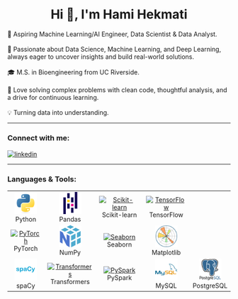 <h1 align="center">Hi 👋, I'm Hami Hekmati</h1>

<p align="left">
  🧠 Aspiring Machine Learning/AI Engineer, Data Scientist & Data Analyst.<br><br>
  🤖 Passionate about Data Science, Machine Learning, and Deep Learning, always eager to uncover insights and build real-world solutions.<br><br>
  🎓 M.S. in Bioengineering from UC Riverside.<br><br>
  🧩 Love solving complex problems with clean code, thoughtful analysis, and a drive for continuous learning.<br><br>
  💡 Turning data into understanding.
</p>


<hr>

<h3>Connect with me:</h3>
<p>
  <a href="https://www.linkedin.com/in/hami-hekmati-399932154/" target="_blank">
    <img align="center" src="https://img.shields.io/badge/LinkedIn-blue?logo=linkedin&logoColor=white" alt="linkedin"/>
  </a>
</p>

<hr>

<h3>Languages & Tools:</h3>

<div align="center">

<table>
  <tr>
    <td align="center">
      <a href="https://www.python.org/" target="_blank">
        <img src="https://raw.githubusercontent.com/devicons/devicon/master/icons/python/python-original.svg" alt="Python" width="50" height="50"/>
      </a>
      <br>Python
    </td>
    <td align="center">
      <a href="https://pandas.pydata.org/" target="_blank">
        <img src="https://raw.githubusercontent.com/devicons/devicon/2ae2a900d2f041da66e950e4d48052658d850630/icons/pandas/pandas-original.svg" alt="Pandas" width="50" height="50"/>
      </a>
      <br>Pandas
    </td>
    <td align="center">
      <a href="https://scikit-learn.org/" target="_blank">
        <img src="https://upload.wikimedia.org/wikipedia/commons/0/05/Scikit_learn_logo_small.svg" alt="Scikit-learn" width="50" height="50"/>
      </a>
      <br>Scikit-learn
    </td>
    <td align="center">
      <a href="https://www.tensorflow.org/" target="_blank">
        <img src="https://www.vectorlogo.zone/logos/tensorflow/tensorflow-icon.svg" alt="TensorFlow" width="50" height="50"/>
      </a>
      <br>TensorFlow
    </td>
  </tr>
  <tr>
    <td align="center">
      <a href="https://pytorch.org/" target="_blank">
        <img src="https://www.vectorlogo.zone/logos/pytorch/pytorch-icon.svg" alt="PyTorch" width="50" height="50"/>
      </a>
      <br>PyTorch
    </td>
    <td align="center">
      <a href="https://numpy.org/" target="_blank">
        <img src="https://raw.githubusercontent.com/devicons/devicon/master/icons/numpy/numpy-original.svg" alt="NumPy" width="50" height="50"/>
      </a>
      <br>NumPy
    </td>
    <td align="center">
      <a href="https://seaborn.pydata.org/" target="_blank">
        <img src="https://seaborn.pydata.org/_images/logo-mark-lightbg.svg" alt="Seaborn" width="50" height="50"/>
      </a>
      <br>Seaborn
    </td>
    <td align="center">
      <a href="https://matplotlib.org/" target="_blank">
        <img src="https://raw.githubusercontent.com/devicons/devicon/master/icons/matplotlib/matplotlib-original.svg" alt="Matplotlib" width="50" height="50"/>
      </a>
      <br>Matplotlib
    </td>
  </tr>
  <tr>
    <td align="center">
      <a href="https://spacy.io/" target="_blank">
        <img src="https://raw.githubusercontent.com/github/explore/8cf1837393d83900e767cc895dcc814d053e2ffe/topics/spacy/spacy.png" alt="spaCy" width="50" height="50"/>
      </a>
      <br>spaCy
    </td>
    <td align="center">
      <a href="https://huggingface.co/transformers/" target="_blank">
        <img src="https://huggingface.co/front/assets/huggingface_logo-noborder.svg" alt="Transformers" width="50" height="50"/>
      </a>
         <br>Transformers
  </td>
  <td align="center">
    <a href="https://spark.apache.org/docs/latest/api/python/" target="_blank">
      <img src="https://upload.wikimedia.org/wikipedia/commons/f/f3/Apache_Spark_logo.svg" alt="PySpark" width="50" height="50"/>
    </a>
    <br>PySpark
  </td>
  <td align="center">
    <a href="https://www.mysql.com/" target="_blank">
      <img src="https://raw.githubusercontent.com/devicons/devicon/master/icons/mysql/mysql-original-wordmark.svg" alt="MySQL" width="50" height="50"/>
    </a>
    <br>MySQL
  </td>
    <td align="center">
      <a href="https://www.postgresql.org/" target="_blank">
        <img src="https://raw.githubusercontent.com/devicons/devicon/master/icons/postgresql/postgresql-original-wordmark.svg" alt="PostgreSQL" width="50" height="50"/>
      </a>
      <br>PostgreSQL
    </td>
  </tr>
</table>

</div>
